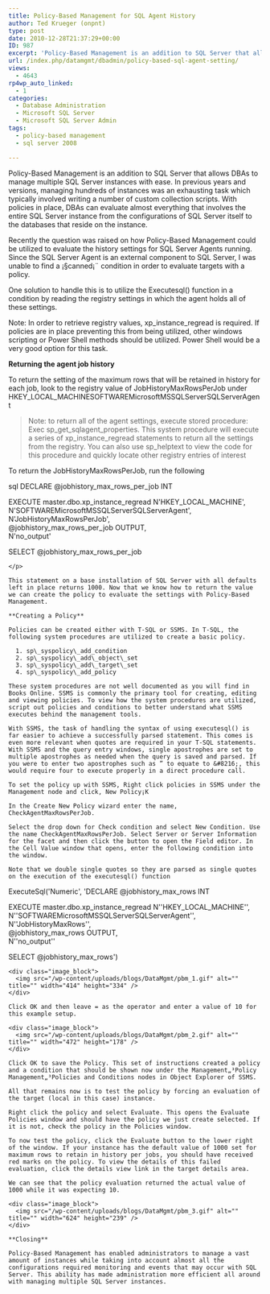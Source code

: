 ```yaml
---
title: Policy-Based Management for SQL Agent History
author: Ted Krueger (onpnt)
type: post
date: 2010-12-28T21:37:29+00:00
ID: 987
excerpt: 'Policy-Based Management is an addition to SQL Server that allows DBAs to manage multiple SQL Server instances with ease.  In previous years and versions, managing hundreds of instances was an exhausting task which typically involved writing a number of custom collection scripts.  With policies in place, DBAs can evaluate almost everything that involves the entire SQL Server instance from the configurations of SQL Server itself to the databases that reside on the instance.'
url: /index.php/datamgmt/dbadmin/policy-based-sql-agent-setting/
views:
  - 4643
rp4wp_auto_linked:
  - 1
categories:
  - Database Administration
  - Microsoft SQL Server
  - Microsoft SQL Server Admin
tags:
  - policy-based management
  - sql server 2008

---
```

Policy-Based Management is an addition to SQL Server that allows DBAs to manage multiple SQL Server instances with ease. In previous years and versions, managing hundreds of instances was an exhausting task which typically involved writing a number of custom collection scripts. With policies in place, DBAs can evaluate almost everything that involves the entire SQL Server instance from the configurations of SQL Server itself to the databases that reside on the instance. 

Recently the question was raised on how Policy-Based Management could be utilized to evaluate the history settings for SQL Server Agents running. Since the SQL Server Agent is an external component to SQL Server, I was unable to find a ¡§canned¡¨ condition in order to evaluate targets with a policy.

One solution to handle this is to utilize the Executesql() function in a condition by reading the registry settings in which the agent holds all of these settings.
  
Note: In order to retrieve registry values, xp\_instance\_regread is required. If policies are in place preventing this from being utilized, other windows scripting or Power Shell methods should be utilized. Power Shell would be a very good option for this task.

**Returning the agent job history**

To return the setting of the maximum rows that will be retained in history for each job, look to the registry value of JobHistoryMaxRowsPerJob under HKEY\_LOCAL\_MACHINESOFTWAREMicrosoftMSSQLServerSQLServerAgent

> Note: to return all of the agent settings, execute stored procedure: Exec sp\_get\_sqlagent\_properties. This system procedure will execute a series of xp\_instance\_regread statements to return all the settings from the registry. You can also use sp\_helptext to view the code for this procedure and quickly locate other registry entries of interest

To return the JobHistoryMaxRowsPerJob, run the following

sql
DECLARE @jobhistory_max_rows_per_job INT  
  
EXECUTE master.dbo.xp_instance_regread N'HKEY_LOCAL_MACHINE',  
             N'SOFTWAREMicrosoftMSSQLServerSQLServerAgent',  
             N'JobHistoryMaxRowsPerJob',  
             @jobhistory_max_rows_per_job OUTPUT,  
             N'no_output'  
                                         
SELECT @jobhistory_max_rows_per_job
```
</p> 

This statement on a base installation of SQL Server with all defaults left in place returns 1000. Now that we know how to return the value we can create the policy to evaluate the settings with Policy-Based Management.

**Creating a Policy**

Policies can be created either with T-SQL or SSMS. In T-SQL, the following system procedures are utilized to create a basic policy.

  1. sp\_syspolicy\_add_condition 
  2. sp\_syspolicy\_add\_object\_set
  3. sp\_syspolicy\_add\_target\_set
  4. sp\_syspolicy\_add_policy

These system procedures are not well documented as you will find in Books Online. SSMS is commonly the primary tool for creating, editing and viewing policies. To view how the system procedures are utilized, script out policies and conditions to better understand what SSMS executes behind the management tools.

With SSMS, the task of handling the syntax of using executesql() is far easier to achieve a successfully parsed statement. This comes is even more relevant when quotes are required in your T-SQL statements. With SSMS and the query entry windows, single apostrophes are set to multiple apostrophes as needed when the query is saved and parsed. If you were to enter two apostrophes such as ” to equate to &#8216;, this would require four to execute properly in a direct procedure call.

To set the policy up with SSMS, Right click policies in SSMS under the Management node and click, New Policy¡K

In the Create New Policy wizard enter the name, CheckAgentMaxRowsPerJob.

Select the drop down for Check condition and select New Condition. Use the name CheckAgentMaxRowsPerJob. Select Server or Server Information for the facet and then click the button to open the Field editor. In the Cell Value window that opens, enter the following condition into the window.

Note that we double single quotes so they are parsed as single quotes on the execution of the executesql() function

```
ExecuteSql('Numeric', 'DECLARE @jobhistory_max_rows         INT  
  
EXECUTE master.dbo.xp_instance_regread N''HKEY_LOCAL_MACHINE'',  
             N''SOFTWAREMicrosoftMSSQLServerSQLServerAgent'',  
             N''JobHistoryMaxRows'',  
             @jobhistory_max_rows OUTPUT,  
             N''no_output''  

SELECT @jobhistory_max_rows')
```
<div class="image_block">
  <img src="/wp-content/uploads/blogs/DataMgmt/pbm_1.gif" alt="" title="" width="414" height="334" />
</div>

Click OK and then leave = as the operator and enter a value of 10 for this example setup.

<div class="image_block">
  <img src="/wp-content/uploads/blogs/DataMgmt/pbm_2.gif" alt="" title="" width="472" height="178" />
</div>

Click OK to save the Policy. This set of instructions created a policy and a condition that should be shown now under the Management„³Policy Management„³Policies and Conditions nodes in Object Explorer of SSMS.

All that remains now is to test the policy by forcing an evaluation of the target (local in this case) instance.

Right click the policy and select Evaluate. This opens the Evaluate Policies window and should have the policy we just create selected. If it is not, check the policy in the Policies window.

To now test the policy, click the Evaluate button to the lower right of the window. If your instance has the default value of 1000 set for maximum rows to retain in history per jobs, you should have received red marks on the policy. To view the details of this failed evaluation, click the details view link in the target details area.

We can see that the policy evaluation returned the actual value of 1000 while it was expecting 10.

<div class="image_block">
  <img src="/wp-content/uploads/blogs/DataMgmt/pbm_3.gif" alt="" title="" width="624" height="239" />
</div>

**Closing**

Policy-Based Management has enabled administrators to manage a vast amount of instances while taking into account almost all the configurations required monitoring and events that may occur with SQL Server. This ability has made administration more efficient all around with managing multiple SQL Server instances.